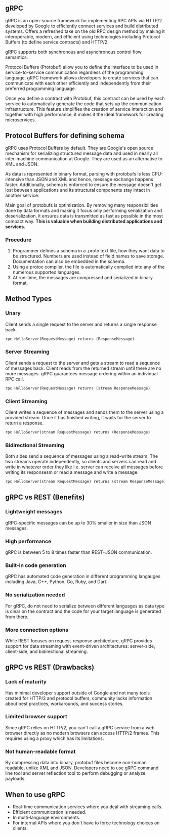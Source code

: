 ## gRPC

gRPC is an open-source framework for implementing RPC APIs via HTTP/2 developed by Google to efficiently connect services and build distributed systems. Offers a refreshed take on the old RPC design method by making it interoperable, modern, and efficient using technologies including Protocol Buffers (to define service contracts) and HTTP/2.

gRPC supports both synchronous and asynchronous control flow semantics.

Protocol Buffers (Protobuf) allow you to define the interface to be used in service-to-service communication regardless of the programming language. gRPC framework allows developers to create services that can communicate with each other efficiently and independently from their preferred programming language.

Once you define a contract with Protobuf, this contract can be used by each service to automatically generate the code that sets up the communication infrastructure. This feature simplifies the creation of service interaction and together with high performance, it makes it the ideal framework for creating microservices.

## Protocol Buffers for defining schema

gRPC uses Protocol Buffers by default. They are Google's open source mechanism for serializing structured message data and used in nearly all inter-machine communication at Google. They are used as an alternative to XML and JSON.

As data is represented in binary format, parsing with protobufs is less CPU-intensive than JSON and XML and hence, message exchange happens faster. Additionally, schema is enforced to ensure the message doesn't get lost between applications and its structural components stay intact in another service.

Main goal of protobufs is optimization. By removing many responsibilities done by data formats and making it focus only performing serialization and deserialization, it ensures data is transmitted as fast as possible in the most compact way. **This is valuable when building distributed applications and services**.

### Procedure

1. Programmer defines a schema in a .proto text file, how they want data to be structured. Numbers are used instead of field names to save storage. Documentation can also be embedded in the schema.
2. Using a protoc compiler, the file is automatically compiled into any of the numerous supported languages.
3. At run-time, the messages are compressed and serialized in binary format.

## Method Types

### Unary

Client sends a single request to the server and returns a single response back.

```py
rpc HelloServer(RequestMessage) returns (ResponseMessage)
```

### Server Streaming

Client sends a request to the server and gets a stream to read a sequence of messages back. Client reads from the returned stream until there are no more messages. gRPC guarantees message ordering within an individual RPC call.

```py
rpc HelloServer(RequestMessage) returns (stream ResponseMessage)
```

### Client Streaming

Client writes a sequence of messages and sends them to the server using a provided stream. Once it has finished writing, it waits for the server to return a response.

```py
rpc HelloServer(stream RequestMessage) returns (ResponseMessage)
```

### Bidirectional Streaming

Both sides send a sequence of messages using a read-write stream. The two streams operate independently, so clients and servers can read and write in whatever order they like i.e. server can receive all messages before writing its responsesm or read a message and write a message.

```py
rpc HelloServer(stream RequestMessage) returns (stream ResponseMessage)
```

## gRPC vs REST (Benefits)

### Lightweight messages

gRPC-specific messages can be up to 30% smaller in size than JSON messages.

### High performance

gRPC is between 5 to 8 times faster than REST+JSON communication.

### Built-in code generation

gRPC has automated code generation in different programming langauges including Java, C++, Python, Go, Ruby, and Dart.

### No serialization needed

For gRPC, do not need to serialize between different languages as data type is clear on the contract and the code for your target language is generated from there.

### More connection options

While REST focuses on request-response architecture, gRPC provides support for data streaming with event-driven architectures: server-side, client-side, and bidirectional streaming.

## gRPC vs REST (Drawbacks)

### Lack of maturity

Has minimal developer support outside of Google and not many tools created for HTTP/2 and protocol buffers, community lacks information about best practices, workarounds, and success stories.

### Limited browser support

Since gRPC relies on HTTP/2, you can't call a gRPC service from a web browser directly as no modern browsers can access HTTP/2 frames. This requires using a proxy which has its limitations.

### Not human-readable format

By compressing data into binary, protobuf files become non-human readable, unlike XML and JSON. Developers need to use gRPC command line tool and server reflection tool to perform debugging or analyze payloads.

## When to use gRPC

- Real-time communication services where you deal with streaming calls.
- Efficient communication is needed.
- In multi-language environments.
- For internal APIs where you don't have to force technology choices on clients.
